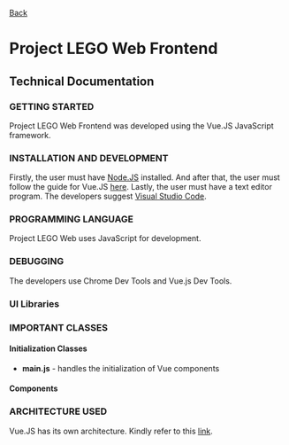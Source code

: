 [Back](README.md)

# Project LEGO Web Frontend

## Technical Documentation
    
### GETTING STARTED

Project LEGO Web Frontend was developed using the Vue.JS JavaScript framework.

### INSTALLATION AND DEVELOPMENT

Firstly, the user must have [Node.JS](https://nodejs.org/en/) installed. And after that, the user must follow the guide for Vue.JS [here](https://vuejs.org/guide/introduction.html#what-is-vue).
Lastly, the user must have a text editor program. The developers suggest [Visual Studio Code](https://code.visualstudio.com/).

### PROGRAMMING LANGUAGE

Project LEGO Web uses JavaScript for development.

### DEBUGGING

The developers use Chrome Dev Tools and Vue.js Dev Tools. 

### UI Libraries


### IMPORTANT CLASSES

#### Initialization Classes
- **main.js** - handles the initialization of Vue components

#### Components


### ARCHITECTURE USED

Vue.JS has its own architecture. Kindly refer to this [link](https://vuex.vuejs.org/guide/structure.html).
